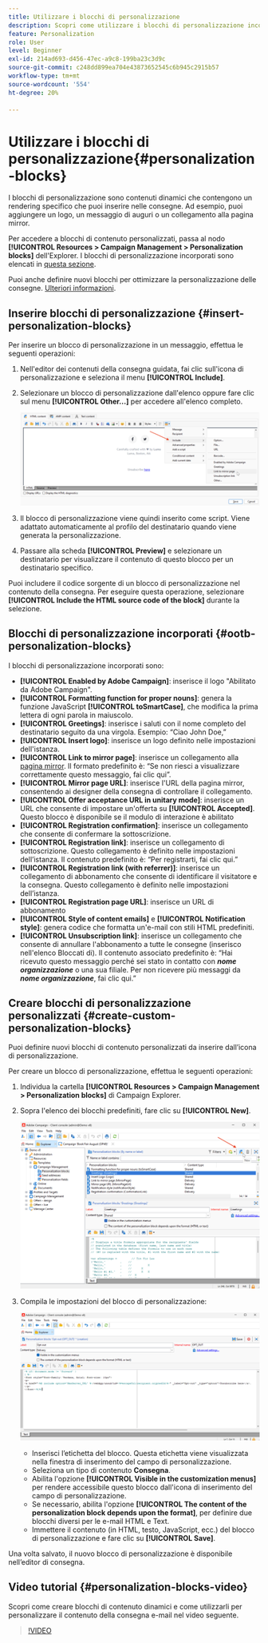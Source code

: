 ```yaml
---
title: Utilizzare i blocchi di personalizzazione
description: Scopri come utilizzare i blocchi di personalizzazione incorporati nel contenuto del messaggio
feature: Personalization
role: User
level: Beginner
exl-id: 214ad693-d456-47ec-a9c8-199ba23c3d9c
source-git-commit: c248dd899ea704e43873652545c6b945c2915b57
workflow-type: tm+mt
source-wordcount: '554'
ht-degree: 20%

---
```


# Utilizzare i blocchi di personalizzazione{#personalization-blocks}

I blocchi di personalizzazione sono contenuti dinamici che contengono un rendering specifico che puoi inserire nelle consegne. Ad esempio, puoi aggiungere un logo, un messaggio di auguri o un collegamento alla pagina mirror.

Per accedere a blocchi di contenuto personalizzati, passa al nodo **[!UICONTROL Resources > Campaign Management > Personalization blocks]** dell&#39;Explorer. I blocchi di personalizzazione incorporati sono elencati in [questa sezione](#ootb-personalization-blocks).

Puoi anche definire nuovi blocchi per ottimizzare la personalizzazione delle consegne. [Ulteriori informazioni](#create-custom-personalization-blocks).

## Inserire blocchi di personalizzazione {#insert-personalization-blocks}

Per inserire un blocco di personalizzazione in un messaggio, effettua le seguenti operazioni:

1. Nell&#39;editor dei contenuti della consegna guidata, fai clic sull&#39;icona di personalizzazione e seleziona il menu **[!UICONTROL Include]**.
1. Selezionare un blocco di personalizzazione dall&#39;elenco oppure fare clic sul menu **[!UICONTROL Other...]** per accedere all&#39;elenco completo.

   ![](assets/perso-content-block.png)

1. Il blocco di personalizzazione viene quindi inserito come script. Viene adattato automaticamente al profilo del destinatario quando viene generata la personalizzazione.
1. Passare alla scheda **[!UICONTROL Preview]** e selezionare un destinatario per visualizzare il contenuto di questo blocco per un destinatario specifico.

Puoi includere il codice sorgente di un blocco di personalizzazione nel contenuto della consegna. Per eseguire questa operazione, selezionare **[!UICONTROL Include the HTML source code of the block]** durante la selezione.

## Blocchi di personalizzazione incorporati {#ootb-personalization-blocks}

I blocchi di personalizzazione incorporati sono:

* **[!UICONTROL Enabled by Adobe Campaign]**: inserisce il logo &quot;Abilitato da Adobe Campaign&quot;.
* **[!UICONTROL Formatting function for proper nouns]**: genera la funzione JavaScript **[!UICONTROL toSmartCase]**, che modifica la prima lettera di ogni parola in maiuscolo.
* **[!UICONTROL Greetings]**: inserisce i saluti con il nome completo del destinatario seguito da una virgola. Esempio: “Ciao John Doe,” 
* **[!UICONTROL Insert logo]**: inserisce un logo definito nelle impostazioni dell&#39;istanza.
* **[!UICONTROL Link to mirror page]**: inserisce un collegamento alla [pagina mirror](mirror-page.md). Il formato predefinito è: “Se non riesci a visualizzare correttamente questo messaggio, fai clic qui”.
* **[!UICONTROL Mirror page URL]**: inserisce l&#39;URL della pagina mirror, consentendo ai designer della consegna di controllare il collegamento.
* **[!UICONTROL Offer acceptance URL in unitary mode]**: inserisce un URL che consente di impostare un&#39;offerta su **[!UICONTROL Accepted]**. Questo blocco è disponibile se il modulo di interazione è abilitato
* **[!UICONTROL Registration confirmation]**: inserisce un collegamento che consente di confermare la sottoscrizione.
* **[!UICONTROL Registration link]**: inserisce un collegamento di sottoscrizione. Questo collegamento è definito nelle impostazioni dell’istanza. Il contenuto predefinito è: “Per registrarti, fai clic qui.”
* **[!UICONTROL Registration link (with referrer)]**: inserisce un collegamento di abbonamento che consente di identificare il visitatore e la consegna. Questo collegamento è definito nelle impostazioni dell’istanza.
* **[!UICONTROL Registration page URL]**: inserisce un URL di abbonamento
* **[!UICONTROL Style of content emails]** e **[!UICONTROL Notification style]**: genera codice che formatta un&#39;e-mail con stili HTML predefiniti.
* **[!UICONTROL Unsubscription link]**: inserisce un collegamento che consente di annullare l&#39;abbonamento a tutte le consegne (inserisco nell&#39;elenco Bloccati di). Il contenuto associato predefinito è: “Hai ricevuto questo messaggio perché sei stato in contatto con ***nome organizzazione*** o una sua filiale. Per non ricevere più messaggi da ***nome organizzazione***, fai clic qui.”

## Creare blocchi di personalizzazione personalizzati {#create-custom-personalization-blocks}

Puoi definire nuovi blocchi di contenuto personalizzati da inserire dall’icona di personalizzazione.

Per creare un blocco di personalizzazione, effettua le seguenti operazioni:

1. Individua la cartella **[!UICONTROL Resources > Campaign Management > Personalization blocks]** di Campaign Explorer.
1. Sopra l&#39;elenco dei blocchi predefiniti, fare clic su **[!UICONTROL New]**.

   ![](assets/perso-new-block.png)

1. Compila le impostazioni del blocco di personalizzazione:

   ![](assets/perso-custom-block.png)

   * Inserisci l’etichetta del blocco. Questa etichetta viene visualizzata nella finestra di inserimento del campo di personalizzazione.
   * Seleziona un tipo di contenuto **Consegna**.
   * Abilita l&#39;opzione **[!UICONTROL Visible in the customization menus]** per rendere accessibile questo blocco dall&#39;icona di inserimento del campo di personalizzazione.
   * Se necessario, abilita l&#39;opzione **[!UICONTROL The content of the personalization block depends upon the format]**, per definire due blocchi diversi per le e-mail HTML e Text.
   * Immettere il contenuto (in HTML, testo, JavaScript, ecc.) del blocco di personalizzazione e fare clic su **[!UICONTROL Save]**.

Una volta salvato, il nuovo blocco di personalizzazione è disponibile nell’editor di consegna.

## Video tutorial {#personalization-blocks-video}

Scopri come creare blocchi di contenuto dinamici e come utilizzarli per personalizzare il contenuto della consegna e-mail nel video seguente.

>[!VIDEO](https://video.tv.adobe.com/v/342088?quality=12)

